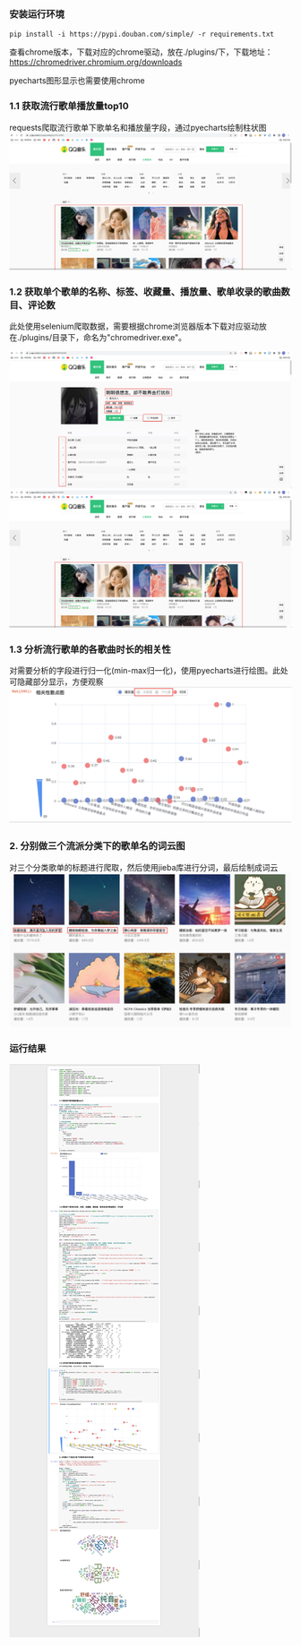 ### 安装运行环境
```shell
pip install -i https://pypi.douban.com/simple/ -r requirements.txt
```
查看chrome版本，下载对应的chrome驱动，放在./plugins/下，下载地址：https://chromedriver.chromium.org/downloads

pyecharts图形显示也需要使用chrome

### 1.1 获取流行歌单播放量top10
requests爬取流行歌单下歌单名和播放量字段，通过pyecharts绘制柱状图
![img.png](img/img.png)

### 1.2 获取单个歌单的名称、标签、收藏量、播放量、歌单收录的歌曲数目、评论数
此处使用selenium爬取数据，需要根据chrome浏览器版本下载对应驱动放在./plugins/目录下，命名为"chromedriver.exe"。

![img_1.png](img/img_1.png)
![img.png](img/img.png)

### 1.3 分析流行歌单的各歌曲时长的相关性
对需要分析的字段进行归一化(min-max归一化)，使用pyecharts进行绘图。此处可隐藏部分显示，方便观察
![img_2.png](img/img_2.png)

### 2. 分别做三个流派分类下的歌单名的词云图
对三个分类歌单的标题进行爬取，然后使用jieba库进行分词，最后绘制成词云
![img_3.png](img/img_3.png)


### 运行结果
![img_4.png](img/代码运行结果.png)